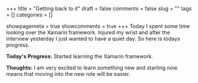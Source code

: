 +++ 
title = "Getting back to it"
draft = false 
comments = false 
slug = "" 
tags = []
categories = []

showpagemeta = true
showcomments = true
+++
Today I spent some time looking over the Xamarin framework. Injured my wrist and after the interview yesterday I just wanted to have a quiet day. So here is todays progress. 

<b>Today's Progress:</b> Started learning the Xamarin framework.

<b>Thoughts:</b> I am very excited to learn something new and starting now means that moving into the new role will be easier.
